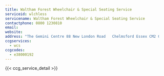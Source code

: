```yaml
---
title: Waltham Forest Wheelchair & Special Seating Service
serviceid: wlchless
servicename: Waltham Forest Wheelchair & Special Seating Service
contactphone: 0800 1230810
email: 
website: 
address: "The Gemini Centre 88 New London Road   Chelmsford Essex CM2 0PD"
ccgservices:
  - wcs
ccgcodes:
  - e38000192
---
```


{{< ccg_service_detail >}}
